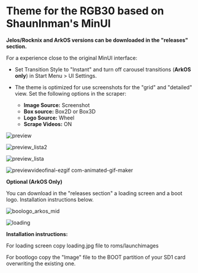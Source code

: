 # Theme for the RGB30 based on ShaunInman's MinUI

**Jelos/Rocknix and ArkOS versions can be downloaded in the "releases" section.**

For a experience close to the original MinUI interface: 

- Set Transition Style to "Instant" and turn off carousel transitions (**ArkOS only**) in Start Menu > UI Settings.
- The theme is optimized for use screenshots for the "grid" and "detailed" view. Set the following options in the scraper:

	- **Image Source:** Screenshot
	- **Box source:** Box2D or Box3D
	- **Logo Source:** Wheel
 	- **Scrape Videos:** ON


![preview](https://github.com/user-attachments/assets/7ebd0e75-16f1-4825-aa16-cb92e851e111)

![preview_lista2](https://github.com/user-attachments/assets/0a889ad2-b4cd-4cce-be4b-a3e38386572c)

![preview_lista](https://github.com/user-attachments/assets/42e449e1-a96b-408f-8452-e29089503c3f)

![previewvideofinal-ezgif com-animated-gif-maker](https://github.com/user-attachments/assets/1017e3ce-7777-48dd-876e-632e9d3755d1)







**Optional (ArkOS Only)**

You can download in the "releases section" a loading screen and a boot logo. Installation instructions below.

![boologo_arkos_mid](https://github.com/Vidnez/MinUArk/assets/82564218/d1e42243-f97c-4314-80ee-42a16e1bf994)

![loading](https://github.com/user-attachments/assets/8d9324cd-9423-45d7-9b30-9976f4485136)


**Installation instructions:**

For loading screen copy loading.jpg file to roms/launchimages

For bootlogo copy the "Image" file to the BOOT partition of your SD1 card overwriting the existing one.

